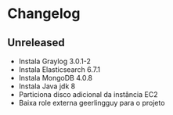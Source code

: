 # Changelog

## Unreleased

- Instala Graylog 3.0.1-2
- Instala Elasticsearch 6.7.1
- Instala MongoDB 4.0.8
- Instala Java jdk 8
- Particiona disco adicional da instância EC2
- Baixa role externa geerlingguy para o projeto


